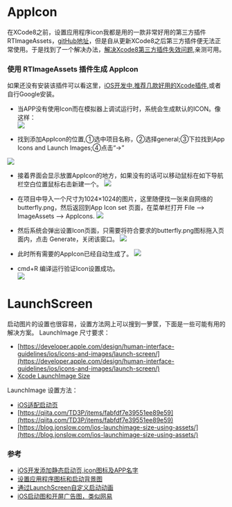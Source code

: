 # AppIcon
在XCode8之前，设置应用程序icon我都是用的一款非常好用的第三方插件RTImageAssets，[gitHub地址](https://github.com/NSLog-YuHaitao/Xcode-Plugins-4)，但是自从更新XCode8之后第三方插件便无法正常使用。于是找到了一个解决办法，[解决Xcode8第三方插件失效问题](http://www.jianshu.com/p/86dcccaec4c3),亲测可用。

### 使用 RTImageAssets 插件生成 AppIcon
如果还没有安装该插件可以看这里，[iOS开发中,推荐几款好用的Xcode插件](http://www.jianshu.com/p/3b0ea8901bc7),或者自行Google安装。

* 当APP没有使用Icon而在模拟器上调试运行时，系统会生成默认的ICON。像这样：   
![](http://upload-images.jianshu.io/upload_images/2648731-59807e34c365c6f0.jpg?imageMogr2/auto-orient/strip%7CimageView2/2/w/800)

* 找到添加AppIcon的位置,①选中项目名称，②选择general;③下拉找到App Icons and Launch Images;④点击“→” 

![](http://upload-images.jianshu.io/upload_images/2648731-c17b0c7e60c9bedb.jpg?imageMogr2/auto-orient/strip%7CimageView2/2/w/800)

* 接着界面会显示放置AppIcon的地方，如果没有的话可以移动鼠标在如下导航栏空白位置鼠标右击新建一个。
![](http://upload-images.jianshu.io/upload_images/2648731-7585d192b21d7625.jpg?imageMogr2/auto-orient/strip%7CimageView2/2/w/800)

* 在项目中导入一个尺寸为1024×1024的图片，这里随便找一张来自网络的butterfly.png，然后返回到App Icon set 页面，在菜单栏打开 File ——> ImageAssets ——> AppIcons.
![](http://upload-images.jianshu.io/upload_images/2648731-0565d724b207aa3a.jpg?imageMogr2/auto-orient/strip%7CimageView2/2/w/800)

* 然后系统会弹出设置Icon页面，只需要将符合要求的butterfly.png图标拖入页面内，点击 Generate，关闭该窗口。
![](http://upload-images.jianshu.io/upload_images/2648731-f0d5854e203d7c7e.jpg?imageMogr2/auto-orient/strip%7CimageView2/2/w/800)

* 此时所有需要的AppIcon已经自动生成了。
![](http://upload-images.jianshu.io/upload_images/2648731-37bce5bddaeb7c88.jpg?imageMogr2/auto-orient/strip%7CimageView2/2/w/800)

* cmd+R 编译运行验证Icon设置成功。   
![](http://upload-images.jianshu.io/upload_images/2648731-f0a32f9876b93ac7.jpg?imageMogr2/auto-orient/strip%7CimageView2/2/w/800)

# LaunchScreen

启动图片的设置也很容易，设置方法网上可以搜到一箩筐，下面是一些可能有用的解决方案。
LaunchImage 尺寸要求：
* [https://developer.apple.com/design/human-interface-guidelines/ios/icons-and-images/launch-screen/](https://developer.apple.com/design/human-interface-guidelines/ios/icons-and-images/launch-screen/)
* [Xcode LaunchImage Size](https://medium.com/@furkancelik/xcode-launchimage-size-47589835859)

LaunchImage 设置方法：
* [iOS适配启动页](http://www.jianshu.com/p/19a3136043dd)
* [https://qiita.com/TD3P/items/fabfdf7e39551ee89e59](https://qiita.com/TD3P/items/fabfdf7e39551ee89e59)
* [https://blog.jonslow.com/ios-launchimage-size-using-assets/](https://blog.jonslow.com/ios-launchimage-size-using-assets/)


### 参考

* [iOS开发添加静态启动页,icon图标及APP名字](http://www.jianshu.com/p/49affaef8368)   
* [设置应用程序图标和启动背景图](http://www.jianshu.com/p/f69c8dbc0ae8)
* [通过LaunchScreen自定义启动动画](http://www.jianshu.com/p/2f1149269cd0) 
* [iOS启动图和开屏广告图，类似网易](http://www.jianshu.com/p/e52806516139)  
